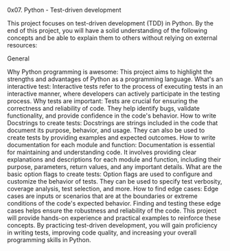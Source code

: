 0x07. Python - Test-driven development


This project focuses on test-driven development (TDD) in Python. By the end of this project, you will have a solid understanding of the following concepts and be able to explain them to others without relying on external resources:

General

Why Python programming is awesome: This project aims to highlight the strengths and advantages of Python as a programming language.
What's an interactive test: Interactive tests refer to the process of executing tests in an interactive manner, where developers can actively participate in the testing process.
Why tests are important: Tests are crucial for ensuring the correctness and reliability of code. They help identify bugs, validate functionality, and provide confidence in the code's behavior.
How to write Docstrings to create tests: Docstrings are strings included in the code that document its purpose, behavior, and usage. They can also be used to create tests by providing examples and expected outcomes.
How to write documentation for each module and function: Documentation is essential for maintaining and understanding code. It involves providing clear explanations and descriptions for each module and function, including their purpose, parameters, return values, and any important details.
What are the basic option flags to create tests: Option flags are used to configure and customize the behavior of tests. They can be used to specify test verbosity, coverage analysis, test selection, and more.
How to find edge cases: Edge cases are inputs or scenarios that are at the boundaries or extreme conditions of the code's expected behavior. Finding and testing these edge cases helps ensure the robustness and reliability of the code.
This project will provide hands-on experience and practical examples to reinforce these concepts. By practicing test-driven development, you will gain proficiency in writing tests, improving code quality, and increasing your overall programming skills in Python.